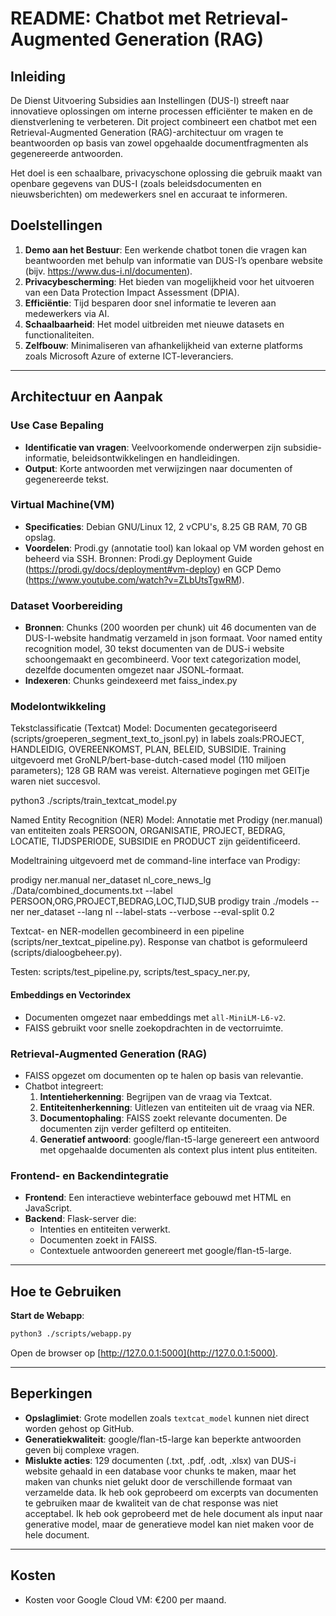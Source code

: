 # README: Chatbot met Retrieval-Augmented Generation (RAG)

## Inleiding
De Dienst Uitvoering Subsidies aan Instellingen (DUS-I) streeft naar innovatieve oplossingen om interne processen efficiënter te maken en de dienstverlening te verbeteren. Dit project combineert een chatbot met een Retrieval-Augmented Generation (RAG)-architectuur om vragen te beantwoorden op basis van zowel opgehaalde documentfragmenten als gegenereerde antwoorden.

Het doel is een schaalbare, privacyschone oplossing die gebruik maakt van openbare gegevens van DUS-I (zoals beleidsdocumenten en nieuwsberichten) om medewerkers snel en accuraat te informeren.

## Doelstellingen

1. **Demo aan het Bestuur**: Een werkende chatbot tonen die vragen kan beantwoorden met behulp van informatie van DUS-I’s openbare website (bijv. https://www.dus-i.nl/documenten).
2. **Privacybescherming**: Het bieden van mogelijkheid voor het uitvoeren van een Data Protection Impact Assessment (DPIA).
3. **Efficiëntie**: Tijd besparen door snel informatie te leveren aan medewerkers via AI.
4. **Schaalbaarheid**: Het model uitbreiden met nieuwe datasets en functionaliteiten.
5. **Zelfbouw**: Minimaliseren van afhankelijkheid van externe platforms zoals Microsoft Azure of externe ICT-leveranciers.

---

## Architectuur en Aanpak

### Use Case Bepaling
- **Identificatie van vragen**: Veelvoorkomende onderwerpen zijn subsidie-informatie, beleidsontwikkelingen en handleidingen.
- **Output**: Korte antwoorden met verwijzingen naar documenten of gegenereerde tekst.

### Virtual Machine(VM)
- **Specificaties**: Debian GNU/Linux 12, 2 vCPU's, 8.25 GB RAM, 70 GB opslag.
- **Voordelen**: Prodi.gy (annotatie tool) kan lokaal op VM worden gehost en beheerd via SSH.
Bronnen: Prodi.gy Deployment Guide (https://prodi.gy/docs/deployment#vm-deploy) en GCP Demo (https://www.youtube.com/watch?v=ZLbUtsTgwRM).

### Dataset Voorbereiding
- **Bronnen**: Chunks (200 woorden per chunk) uit 46 documenten van de DUS-I-website handmatig verzameld in json formaat. Voor named entity recognition model, 30 tekst documenten van de DUS-i website schoongemaakt en gecombineerd. Voor text categorization model, dezelfde documenten omgezet naar JSONL-formaat.   
- **Indexeren**: Chunks geindexeerd met faiss_index.py

### Modelontwikkeling
Tekstclassificatie (Textcat) Model:  Documenten gecategoriseerd (scripts/groeperen_segment_text_to_jsonl.py) in labels zoals:PROJECT, HANDLEIDIG, OVEREENKOMST, PLAN, BELEID, SUBSIDIE. Training uitgevoerd met GroNLP/bert-base-dutch-cased model (110 miljoen parameters); 128 GB RAM was vereist. Alternatieve pogingen met GEITje waren niet succesvol.

python3 ./scripts/train_textcat_model.py

Named Entity Recognition (NER) Model: Annotatie met Prodigy (ner.manual) van entiteiten zoals PERSOON, ORGANISATIE, PROJECT, BEDRAG, LOCATIE, TIJDSPERIODE, SUBSIDIE en PRODUCT zijn geïdentificeerd.

Modeltraining uitgevoerd met de command-line interface van Prodigy:

prodigy ner.manual ner_dataset nl_core_news_lg ./Data/combined_documents.txt --label PERSOON,ORG,PROJECT,BEDRAG,LOC,TIJD,SUB
prodigy train ./models --ner ner_dataset --lang nl --label-stats --verbose --eval-split 0.2

Textcat- en NER-modellen gecombineerd in een pipeline (scripts/ner_textcat_pipeline.py). Response van chatbot is geformuleerd (scripts/dialoogbeheer.py).

Testen: scripts/test_pipeline.py, scripts/test_spacy_ner.py,

#### Embeddings en Vectorindex
- Documenten omgezet naar embeddings met `all-MiniLM-L6-v2`.
- FAISS gebruikt voor snelle zoekopdrachten in de vectorruimte.

### Retrieval-Augmented Generation (RAG)
- FAISS opgezet om documenten op te halen op basis van relevantie.
- Chatbot integreert:
  1. **Intentieherkenning**: Begrijpen van de vraag via Textcat.
  2. **Entiteitenherkenning**: Uitlezen van entiteiten uit de vraag via NER.
  3. **Documentophaling**: FAISS zoekt relevante documenten. De documenten zijn verder gefilterd op entiteiten.
  4. **Generatief antwoord**: google/flan-t5-large genereert een antwoord met opgehaalde documenten als context plus intent plus entiteiten.

### Frontend- en Backendintegratie
- **Frontend**: Een interactieve webinterface gebouwd met HTML en JavaScript.
- **Backend**: Flask-server die:
  - Intenties en entiteiten verwerkt.
  - Documenten zoekt in FAISS.
  - Contextuele antwoorden genereert met google/flan-t5-large.

---

## Hoe te Gebruiken

**Start de Webapp**:
   ```bash
   python3 ./scripts/webapp.py
   ```
   Open de browser op [http://127.0.0.1:5000](http://127.0.0.1:5000).

---

## Beperkingen

- **Opslaglimiet**: Grote modellen zoals `textcat_model` kunnen niet direct worden gehost op GitHub.
- **Generatiekwaliteit**: google/flan-t5-large kan beperkte antwoorden geven bij complexe vragen.
- **Mislukte acties**: 129 documenten (.txt, .pdf, .odt, .xlsx) van DUS-i website gehaald in een database voor chunks te maken, maar het maken van chunks niet gelukt door de verschillende formaat van verzamelde data. Ik heb ook geprobeerd om excerpts van documenten te gebruiken maar de kwaliteit van de chat response was niet acceptabel. Ik heb ook geprobeerd met de hele document als input naar generative model, maar de generatieve model kan niet maken voor de hele document.

---

## Kosten
- Kosten voor Google Cloud VM: €200 per maand.